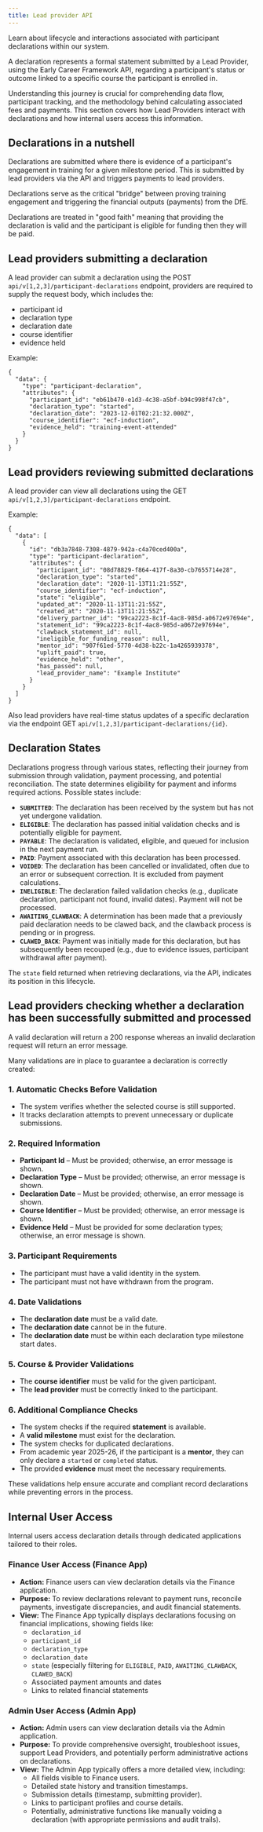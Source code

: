 ```yaml
---
title: Lead provider API
---
```


Learn about lifecycle and interactions associated with participant declarations within our system.

A declaration represents a formal statement submitted by a Lead Provider, using the Early Career Framework API, regarding a participant's status or outcome linked to a specific course the participant is enrolled in.

Understanding this journey is crucial for comprehending data flow, participant tracking, and the methodology behind calculating associated fees and payments. This section covers how Lead Providers interact with declarations and how internal users access this information.

## Declarations in a nutshell

Declarations are submitted where there is evidence of a participant's engagement in training for a given milestone period. This is submitted by lead providers via the API and triggers payments to lead providers.

Declarations serve as the critical "bridge" between proving training engagement and triggering the financial outputs (payments) from the DfE.

Declarations are treated in "good faith" meaning that providing the declaration is valid and the participant is eligible for funding then they will be paid.

## Lead providers submitting a declaration

A lead provider can submit a declaration using the POST `api/v[1,2,3]/participant-declarations` endpoint, providers are required to supply the request body, which includes the:

- participant id
- declaration type
- declaration date
- course identifier
- evidence held

Example:

<pre><code>{
  "data": {
    "type": "participant-declaration",
    "attributes": {
      "participant_id": "eb61b470-e1d3-4c38-a5bf-b94c998f47cb",
      "declaration_type": "started",
      "declaration_date": "2023-12-01T02:21:32.000Z",
      "course_identifier": "ecf-induction",
      "evidence_held": "training-event-attended"
    }
  }
}</code></pre>

## Lead providers reviewing submitted declarations

A lead provider can view all declarations using the GET `api/v[1,2,3]/participant-declarations` endpoint.

Example:

<pre><code>{
  "data": [
    {
      "id": "db3a7848-7308-4879-942a-c4a70ced400a",
      "type": "participant-declaration",
      "attributes": {
        "participant_id": "08d78829-f864-417f-8a30-cb7655714e28",
        "declaration_type": "started",
        "declaration_date": "2020-11-13T11:21:55Z",
        "course_identifier": "ecf-induction",
        "state": "eligible",
        "updated_at": "2020-11-13T11:21:55Z",
        "created_at": "2020-11-13T11:21:55Z",
        "delivery_partner_id": "99ca2223-8c1f-4ac8-985d-a0672e97694e",
        "statement_id": "99ca2223-8c1f-4ac8-985d-a0672e97694e",
        "clawback_statement_id": null,
        "ineligible_for_funding_reason": null,
        "mentor_id": "907f61ed-5770-4d38-b22c-1a4265939378",
        "uplift_paid": true,
        "evidence_held": "other",
        "has_passed": null,
        "lead_provider_name": "Example Institute"
      }
    }
  ]
}</code></pre>

Also lead providers have real-time status updates of a specific declaration via the endpoint GET `api/v[1,2,3]/participant-declarations/{id}`.

## Declaration States

Declarations progress through various states, reflecting their journey from submission through validation, payment processing, and potential reconciliation. The state determines eligibility for payment and informs required actions. Possible states include:

* **`SUBMITTED`**: The declaration has been received by the system but has not yet undergone validation.
* **`ELIGIBLE`**: The declaration has passed initial validation checks and is potentially eligible for payment.
* **`PAYABLE`**: The declaration is validated, eligible, and queued for inclusion in the next payment run.
* **`PAID`**: Payment associated with this declaration has been processed.
* **`VOIDED`**: The declaration has been cancelled or invalidated, often due to an error or subsequent correction. It is excluded from payment calculations.
* **`INELIGIBLE`**: The declaration failed validation checks (e.g., duplicate declaration, participant not found, invalid dates). Payment will not be processed.
* **`AWAITING_CLAWBACK`**: A determination has been made that a previously paid declaration needs to be clawed back, and the clawback process is pending or in progress.
* **`CLAWED_BACK`**: Payment was initially made for this declaration, but has subsequently been recouped (e.g., due to evidence issues, participant withdrawal after payment).

The `state` field returned when retrieving declarations, via the API, indicates its position in this lifecycle.

## Lead providers checking whether a declaration has been successfully submitted and processed

A valid declaration will return a 200 response whereas an invalid declaration request will return an error message.

Many validations are in place to guarantee a declaration is correctly created:

### 1. Automatic Checks Before Validation
- The system verifies whether the selected course is still supported.
- It tracks declaration attempts to prevent unnecessary or duplicate submissions.

### 2. Required Information
- **Participant Id** – Must be provided; otherwise, an error message is shown.
- **Declaration Type** – Must be provided; otherwise, an error message is shown.
- **Declaration Date** – Must be provided; otherwise, an error message is shown.
- **Course Identifier** – Must be provided; otherwise, an error message is shown.
- **Evidence Held** – Must be provided for some declaration types; otherwise, an error message is shown.

### 3. Participant Requirements
- The participant must have a valid identity in the system.
- The participant must not have withdrawn from the program.

### 4. Date Validations
- The **declaration date** must be a valid date.
- The **declaration date** cannot be in the future.
- The **declaration date** must be within each declaration type milestone start dates.

### 5. Course & Provider Validations
- The **course identifier** must be valid for the given participant.
- The **lead provider** must be correctly linked to the participant.

### 6. Additional Compliance Checks
- The system checks if the required **statement** is available.
- A **valid milestone** must exist for the declaration.
- The system checks for duplicated declarations.
- From academic year 2025-26, if the participant is a **mentor**, they can only declare a `started` or `completed` status.
- The provided **evidence** must meet the necessary requirements.

These validations help ensure accurate and compliant record declarations while preventing errors in the process.

## Internal User Access

Internal users access declaration details through dedicated applications tailored to their roles.

### Finance User Access (Finance App)

* **Action:** Finance users can view declaration details via the Finance application.
* **Purpose:** To review declarations relevant to payment runs, reconcile payments, investigate discrepancies, and audit financial statements.
* **View:** The Finance App typically displays declarations focusing on financial implications, showing fields like:
    * `declaration_id`
    * `participant_id`
    * `declaration_type`
    * `declaration_date`
    * `state` (especially filtering for `ELIGIBLE`, `PAID`, `AWAITING_CLAWBACK`, `CLAWED_BACK`)
    * Associated payment amounts and dates
    * Links to related financial statements

### Admin User Access (Admin App)

* **Action:** Admin users can view declaration details via the Admin application.
* **Purpose:** To provide comprehensive oversight, troubleshoot issues, support Lead Providers, and potentially perform administrative actions on declarations.
* **View:** The Admin App typically offers a more detailed view, including:
    * All fields visible to Finance users.
    * Detailed state history and transition timestamps.
    * Submission details (timestamp, submitting provider).
    * Links to participant profiles and course details.
    * Potentially, administrative functions like manually voiding a declaration (with appropriate permissions and audit trails).
